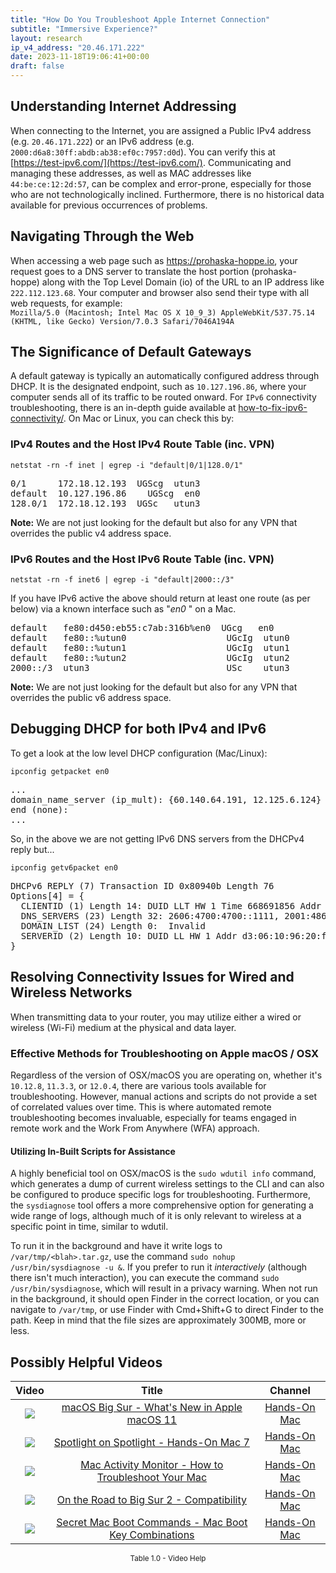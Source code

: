 ```yaml
---
title: "How Do You Troubleshoot Apple Internet Connection"
subtitle: "Immersive Experience?"
layout: research
ip_v4_address: "20.46.171.222"
date: 2023-11-18T19:06:41+00:00
draft: false
---
```


## Understanding Internet Addressing

When connecting to the Internet, you are assigned a Public IPv4 address (e.g. ```20.46.171.222```) or an IPv6 address (e.g. ```2000:d6a8:30ff:abdb:ab38:ef0c:7957:d0d```). You can verify this at [https://test-ipv6.com/](https://test-ipv6.com/). Communicating and managing these addresses, as well as MAC addresses like ```44:be:ce:12:2d:57```, can be complex and error-prone, especially for those who are not technologically inclined. Furthermore, there is no historical data available for previous occurrences of problems.
## Navigating Through the Web
When accessing a web page such as https://prohaska-hoppe.io, your request goes to a DNS server to translate the host portion (prohaska-hoppe) along with the Top Level Domain (io) of the URL to an IP address like ```222.112.123.68```. Your computer and browser also send their type with all web requests, for example: <br>```Mozilla/5.0 (Macintosh; Intel Mac OS X 10_9_3) AppleWebKit/537.75.14 (KHTML, like Gecko) Version/7.0.3 Safari/7046A194A```
## The Significance of Default Gateways
A default gateway is typically an automatically configured address through DHCP. It is the designated endpoint, such as ```10.127.196.86```, where your computer sends all of its traffic to be routed onward. For ```IPv6``` connectivity troubleshooting, there is an in-depth guide available at [how-to-fix-ipv6-connectivity/](/blog/how-to-fix-ipv6-connectivity/). On Mac or Linux, you can check this by: <br>
### IPv4 Routes and the Host IPv4 Route Table (inc. VPN)
```netstat -rn -f inet | egrep -i "default|0/1|128.0/1"```

<pre>
0/1      172.18.12.193  UGScg  utun3
default  10.127.196.86    UGScg  en0
128.0/1  172.18.12.193  UGSc   utun3</pre>

**Note:** We are not just looking for the default but also for any VPN that overrides the public v4 address space.

### IPv6 Routes and the Host IPv6 Route Table (inc. VPN)
```netstat -rn -f inet6 | egrep -i "default|2000::/3"```

If you have IPv6 active the above should return at least one route (as per below) via a known interface such as "_en0_ " on a Mac. 

<pre>
default   fe80:d450:eb55:c7ab:316b%en0  UGcg   en0
default   fe80::%utun0                   UGcIg  utun0
default   fe80::%utun1                   UGcIg  utun1
default   fe80::%utun2                   UGcIg  utun2
2000::/3  utun3                          USc    utun3</pre>

**Note:** We are not just looking for the default but also for any VPN that overrides the public v6 address space.
<br>

## Debugging DHCP for both IPv4 and IPv6

To get a look at the low level DHCP configuration (Mac/Linux): 

```ipconfig getpacket en0```

<pre>
...
domain_name_server (ip_mult): {60.140.64.191, 12.125.6.124}
end (none):
...</pre>

So, in the above we are not getting IPv6 DNS servers from the DHCPv4 reply but...

```ipconfig getv6packet en0```

<pre>
DHCPv6 REPLY (7) Transaction ID 0x80940b Length 76
Options[4] = {
  CLIENTID (1) Length 14: DUID LLT HW 1 Time 668691856 Addr 44:be:ce:12:2d:57
  DNS_SERVERS (23) Length 32: 2606:4700:4700::1111, 2001:4860:4860::8844
  DOMAIN_LIST (24) Length 0:  Invalid
  SERVERID (2) Length 10: DUID LL HW 1 Addr d3:06:10:96:20:f4
}</pre>




## Resolving Connectivity Issues for Wired and Wireless Networks

When transmitting data to your router, you may utilize either a wired or wireless (Wi-Fi) medium at the physical and data layer.
### Effective Methods for Troubleshooting on Apple macOS / OSX
Regardless of the version of OSX/macOS you are operating on, whether it's ```10.12.8```, ```11.3.3```, or ```12.0.4```, there are various tools available for troubleshooting. However, manual actions and scripts do not provide a set of correlated values over time. This is where automated remote troubleshooting becomes invaluable, especially for teams engaged in remote work and the Work From Anywhere (WFA) approach.
#### Utilizing In-Built Scripts for Assistance
A highly beneficial tool on OSX/macOS is the ```sudo wdutil info``` command, which generates a dump of current wireless settings to the CLI and can also be configured to produce specific logs for troubleshooting. Furthermore, the ```sysdiagnose``` tool offers a more comprehensive option for generating a wide range of logs, although much of it is only relevant to wireless at a specific point in time, similar to wdutil.

To run it in the background and have it write logs to ```/var/tmp/<blah>.tar.gz```, use the command ```sudo nohup /usr/bin/sysdiagnose -u &```. If you prefer to run it *interactively* (although there isn't much interaction), you can execute the command ```sudo /usr/bin/sysdiagnose```, which will result in a privacy warning. When not run in the background, it should open Finder in the correct location, or you can navigate to ```/var/tmp```, or use Finder with Cmd+Shift+G to direct Finder to the path. Keep in mind that the file sizes are approximately 300MB, more or less.
## Possibly Helpful Videos

<link href="/plugins/lity/css/lity.min.css" rel="stylesheet">
<script src="/plugins/lity/js/lity.min.js"></script>
<div class="table1-start"></div>

|Video | Title | Channel |
| :---: | :---: | :---: |
|<a href="https://www.youtube.com/watch?v=JMKi6o9kaZI" data-lity><img src="https://i.ytimg.com/vi/JMKi6o9kaZI/default.jpg" class="img-fluid"></a>|<a href="https://www.youtube.com/watch?v=JMKi6o9kaZI" data-lity>macOS Big Sur - What&#39;s New in Apple macOS 11</a>|<a target="_blank" href="https://www.youtube.com/channel/UCg43DP8MdHVcl4rFK_delBg" >Hands-On Mac</a>|
|<a href="https://www.youtube.com/watch?v=RslZ4W1EPqk" data-lity><img src="https://i.ytimg.com/vi/RslZ4W1EPqk/default.jpg" class="img-fluid"></a>|<a href="https://www.youtube.com/watch?v=RslZ4W1EPqk" data-lity>Spotlight on Spotlight - Hands-On Mac 7</a>|<a target="_blank" href="https://www.youtube.com/channel/UCg43DP8MdHVcl4rFK_delBg" >Hands-On Mac</a>|
|<a href="https://www.youtube.com/watch?v=TWzWd_DiaJ0" data-lity><img src="https://i.ytimg.com/vi/TWzWd_DiaJ0/default.jpg" class="img-fluid"></a>|<a href="https://www.youtube.com/watch?v=TWzWd_DiaJ0" data-lity>Mac Activity Monitor - How to Troubleshoot Your Mac</a>|<a target="_blank" href="https://www.youtube.com/channel/UCg43DP8MdHVcl4rFK_delBg" >Hands-On Mac</a>|
|<a href="https://www.youtube.com/watch?v=HEbK-Tignuc" data-lity><img src="https://i.ytimg.com/vi/HEbK-Tignuc/default.jpg" class="img-fluid"></a>|<a href="https://www.youtube.com/watch?v=HEbK-Tignuc" data-lity>On the Road to Big Sur 2 - Compatibility</a>|<a target="_blank" href="https://www.youtube.com/channel/UCg43DP8MdHVcl4rFK_delBg" >Hands-On Mac</a>|
|<a href="https://www.youtube.com/watch?v=VwNYWAxHCgM" data-lity><img src="https://i.ytimg.com/vi/VwNYWAxHCgM/default.jpg" class="img-fluid"></a>|<a href="https://www.youtube.com/watch?v=VwNYWAxHCgM" data-lity>Secret Mac Boot Commands - Mac Boot Key Combinations</a>|<a target="_blank" href="https://www.youtube.com/channel/UCg43DP8MdHVcl4rFK_delBg" >Hands-On Mac</a>|

<center><small>Table 1.0 - Video Help</small></center>
 <br>
<div class="table1-end"></div>
<script type="text/javascript">
(function() {
    $('div.table1-start').nextUntil('div.table1-end', 'table').addClass('table thead-dark table-striped table-responsive rounded').attr('id', 't1');
    $('#t1').find('thead').addClass('thead-dark');
})();
</script>
